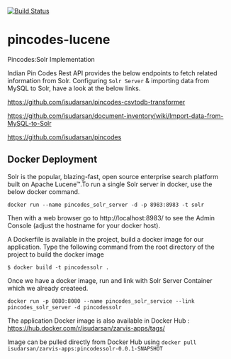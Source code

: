 
[![Build Status](https://travis-ci.com/isudarsan/pincodes-lucene.svg?branch=master)](https://travis-ci.com/isudarsan/pincodes-lucene)

# pincodes-lucene
Pincodes:Solr Implementation

Indian Pin Codes Rest API provides the below endpoints to fetch related information from Solr.
Configuring `Solr Server` & importing data from MySQL to Solr, have a look at the below links.

https://github.com/isudarsan/pincodes-csvtodb-transformer

https://github.com/isudarsan/document-inventory/wiki/Import-data-from-MySQL-to-Solr

https://github.com/isudarsan/pincodes

## Docker Deployment

Solr is the popular, blazing-fast, open source enterprise search platform built on Apache Lucene™.To run a single Solr server in docker, use the below docker command.

`docker run --name pincodes_solr_server -d -p 8983:8983 -t solr`

Then with a web browser go to http://localhost:8983/ to see the Admin Console (adjust the hostname for your docker host).

A Dockerfile is available in the project, build a docker image for our application. Type the following command from the root directory of the project to build the docker image

`$ docker build -t pincodessolr .`

Once we have a docker image, run and link with Solr Server Container which we already createed.

`docker run -p 8080:8080 --name pincodes_solr_service --link pincodes_solr_server -d pincodessolr`

The application Docker image is also available in Docker Hub : https://hub.docker.com/r/isudarsan/zarvis-apps/tags/

Image can be pulled directly from Docker Hub using `docker pull isudarsan/zarvis-apps:pincodessolr-0.0.1-SNAPSHOT`


